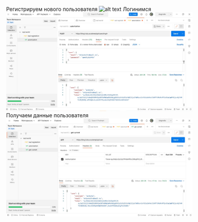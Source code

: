 Регистрируем нового пользователя 
![alt text](ttps://github.com/Lepyn/postman/blob/main/registration%20swagger.jpg)
Логинимся 
![alt text](https://github.com/Lepyn/postman/blob/main/autorization%20%20swagger.jpg)
Получаем данные пользователя 
![alt text](https://github.com/Lepyn/postman/blob/main/get%20current%20swagger.jpg)
